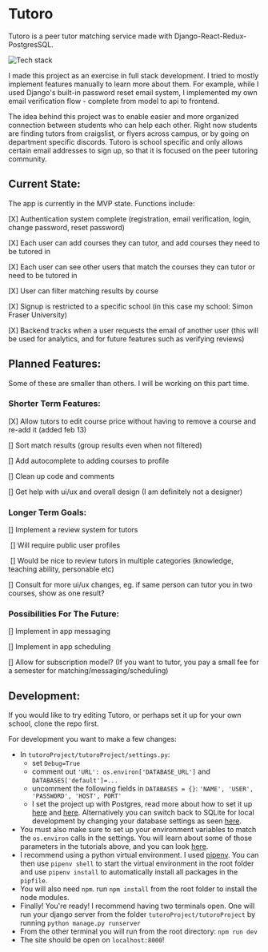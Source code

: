 # Tutoro

Tutoro is a peer tutor matching service made with Django-React-Redux-PostgresSQL.

![Tech stack](https://i.imgur.com/Fg7tWTy.png)

I made this project as an exercise in full stack development. I tried to mostly implement features manually to learn more about them. For example, while I used Django's built-in password reset email system, I implemented my own email verification flow - complete from model to api to frontend.

The idea behind this project was to enable easier and more organized connection between students who can help each other. Right now students are finding tutors from craigslist, or flyers across campus, or by going on department specific discords. Tutoro is school specific and only allows certain email addresses to sign up, so that it is focused on the peer tutoring community.

## Current State:

The app is currently in the MVP state. Functions include:

[X] Authentication system complete (registration, email verification, login, change password, reset password)

[X] Each user can add courses they can tutor, and add courses they need to be tutored in

[X] Each user can see other users that match the courses they can tutor or need to be tutored in

[X] User can filter matching results by course

[X] Signup is restricted to a specific school (in this case my school: Simon Fraser University)

[X] Backend tracks when a user requests the email of another user (this will be used for analytics, and for future features such as verifying reviews)



## Planned Features:

Some of these are smaller than others. I will be working on this part time.

### Shorter Term Features:

[X] Allow tutors to edit course price without having to remove a course and re-add it (added feb 13)

[] Sort match results (group results even when not filtered)

[] Add autocomplete to adding courses to profile

[] Clean up code and comments

[] Get help with ui/ux and overall design (I am definitely not a designer)



### Longer Term Goals:

[] Implement a review system for tutors

​	[] Will require public user profiles

​	[] Would be nice to review tutors in multiple categories (knowledge, teaching ability, personable etc)

[] Consult for more ui/ux changes, eg. if same person can tutor you in two courses, show as one result?



### Possibilities For The Future:

[] Implement in app messaging

[] Implement in app scheduling

[] Allow for subscription model? (If you want to tutor, you pay a small fee for a semester for matching/messaging/scheduling)	



## Development:

If you would like to try editing Tutoro, or perhaps set it up for your own school, clone the repo first.

For development you want to make a few changes:

- In `tutoroProject/tutoroProject/settings.py`:
  - set `Debug=True`
  - comment out `'URL': os.environ['DATABASE_URL']` and `DATABASES['default']=...`
  - uncomment the following fields in `DATABASES = {}`: `'NAME', 'USER', 'PASSWORD', 'HOST', PORT'`
  - I set the project up with Postgres, read more about how to set it up [here]( https://www.digitalocean.com/community/tutorials/how-to-use-postgresql-with-your-django-application-on-ubuntu-14-04 ) and [here]( https://medium.com/agatha-codes/painless-postgresql-django-d4f03364989 ). Alternatively you can switch back to SQLite for local development by changing your database settings as seen [here]( https://riptutorial.com/django/example/17420/sqlite ).
- You must also make sure to set up your environment variables to match the `os.environ` calls in the settings. You will learn about some of those parameters in the tutorials above, and you can look [here]( https://hackernoon.com/how-to-use-environment-variables-keep-your-secret-keys-safe-secure-8b1a7877d69c).
- I recommend using a python virtual environment. I used [pipenv]( https://github.com/pypa/pipenv ). You can then use `pipenv shell` to start the virtual environment in the root folder and use `pipenv install` to automatically install all packages in the `pipfile`. 
- You will also need `npm`. run `npm install` from the root folder to install the node modules.
- Finally! You're ready! I recommend having two terminals open. One will run your django server from the folder `tutoroProject/tutoroProject` by running `python manage.py runserver`
- From the other terminal you will run from the root directory: `npm run dev`
- The site should be open on `localhost:8000`!
